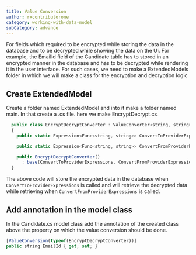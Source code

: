 ```yaml
---
title: Value Conversion
author: rxcontributorone
category: working-with-data-model
subCategory: advance
---
```


For fields which required to be encrypted while storing the data in the database and to be decrypted while showing the data on the Ui. For example, the EmailId field of the Candidate table has to stored in an encrypted manner in the database and has to be decrypted while rendering it in the user interface. For such cases, we need to make a ExtendedModels folder in which we will make a class for the encryption and decryption logic

## Create ExtendedModel
Create a folder named ExtendedModel and into it make a folder named main. In that create a .cs file. here we make EncryptDecrypt.cs.  

```js
  public class EncryptDecryptConverter : ValueConverter<string, string>
  {
    public static Expression<Func<string, string>> ConvertToProviderExpressions => (v) => //Encryption logic;

    public static Expression<Func<string, string>> ConvertFromProviderExpressions => (v) => // Decryption logic;

    public EncryptDecryptConverter()
      : base(ConvertToProviderExpressions, ConvertFromProviderExpressions) { }
  }
```

The above code will store the encrypted data in the database when `ConvertToProviderExpressions` is called and will retrieve the decrypted data while retrieving when `ConvertFromProviderExpressions` is called.

## Add annotation in the model class
In the Candidate.cs model class add the annotation of the created class above the property on which the value conversion should be done.

```js
[ValueConversion(typeof(EncryptDecryptConverter))]
public string EmailId { get; set; }
```